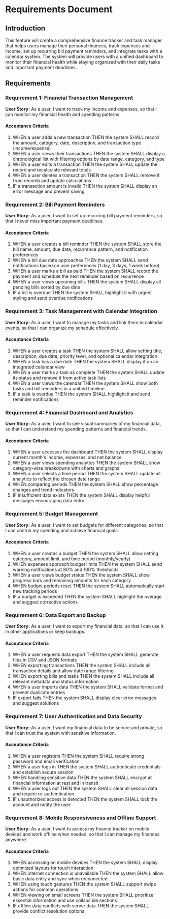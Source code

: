 # Requirements Document

## Introduction

This feature will create a comprehensive finance tracker and task manager that helps users manage their personal finances, track expenses and income, set up recurring bill payment reminders, and integrate tasks with a calendar system. The system will provide users with a unified dashboard to monitor their financial health while staying organized with their daily tasks and important payment deadlines.

## Requirements

### Requirement 1: Financial Transaction Management

**User Story:** As a user, I want to track my income and expenses, so that I can monitor my financial health and spending patterns.

#### Acceptance Criteria

1. WHEN a user adds a new transaction THEN the system SHALL record the amount, category, date, description, and transaction type (income/expense)
2. WHEN a user views their transactions THEN the system SHALL display a chronological list with filtering options by date range, category, and type
3. WHEN a user edits a transaction THEN the system SHALL update the record and recalculate relevant totals
4. WHEN a user deletes a transaction THEN the system SHALL remove it from records and update calculations
5. IF a transaction amount is invalid THEN the system SHALL display an error message and prevent saving

### Requirement 2: Bill Payment Reminders

**User Story:** As a user, I want to set up recurring bill payment reminders, so that I never miss important payment deadlines.

#### Acceptance Criteria

1. WHEN a user creates a bill reminder THEN the system SHALL store the bill name, amount, due date, recurrence pattern, and notification preferences
2. WHEN a bill due date approaches THEN the system SHALL send notifications based on user preferences (1 day, 3 days, 1 week before)
3. WHEN a user marks a bill as paid THEN the system SHALL record the payment and schedule the next reminder based on recurrence
4. WHEN a user views upcoming bills THEN the system SHALL display all pending bills sorted by due date
5. IF a bill is overdue THEN the system SHALL highlight it with urgent styling and send overdue notifications

### Requirement 3: Task Management with Calendar Integration

**User Story:** As a user, I want to manage my tasks and link them to calendar events, so that I can organize my schedule effectively.

#### Acceptance Criteria

1. WHEN a user creates a task THEN the system SHALL allow setting title, description, due date, priority level, and optional calendar integration
2. WHEN a task has a due date THEN the system SHALL display it on an integrated calendar view
3. WHEN a user marks a task as complete THEN the system SHALL update its status and remove it from active task lists
4. WHEN a user views the calendar THEN the system SHALL show both tasks and bill reminders in a unified timeline
5. IF a task is overdue THEN the system SHALL highlight it and send reminder notifications

### Requirement 4: Financial Dashboard and Analytics

**User Story:** As a user, I want to see visual summaries of my financial data, so that I can understand my spending patterns and financial trends.

#### Acceptance Criteria

1. WHEN a user accesses the dashboard THEN the system SHALL display current month's income, expenses, and net balance
2. WHEN a user views spending analytics THEN the system SHALL show category-wise breakdowns with charts and graphs
3. WHEN a user selects a time period THEN the system SHALL update all analytics to reflect the chosen date range
4. WHEN comparing periods THEN the system SHALL show percentage changes and trend indicators
5. IF insufficient data exists THEN the system SHALL display helpful messages encouraging data entry

### Requirement 5: Budget Management

**User Story:** As a user, I want to set budgets for different categories, so that I can control my spending and achieve financial goals.

#### Acceptance Criteria

1. WHEN a user creates a budget THEN the system SHALL allow setting category, amount limit, and time period (monthly/yearly)
2. WHEN expenses approach budget limits THEN the system SHALL send warning notifications at 80% and 100% thresholds
3. WHEN a user views budget status THEN the system SHALL show progress bars and remaining amounts for each category
4. WHEN budget periods reset THEN the system SHALL automatically start new tracking periods
5. IF a budget is exceeded THEN the system SHALL highlight the overage and suggest corrective actions

### Requirement 6: Data Export and Backup

**User Story:** As a user, I want to export my financial data, so that I can use it in other applications or keep backups.

#### Acceptance Criteria

1. WHEN a user requests data export THEN the system SHALL generate files in CSV and JSON formats
2. WHEN exporting transactions THEN the system SHALL include all transaction details and allow date range filtering
3. WHEN exporting bills and tasks THEN the system SHALL include all relevant metadata and status information
4. WHEN a user imports data THEN the system SHALL validate format and prevent duplicate entries
5. IF export fails THEN the system SHALL display clear error messages and suggest solutions

### Requirement 7: User Authentication and Data Security

**User Story:** As a user, I want my financial data to be secure and private, so that I can trust the system with sensitive information.

#### Acceptance Criteria

1. WHEN a user registers THEN the system SHALL require strong password and email verification
2. WHEN a user logs in THEN the system SHALL authenticate credentials and establish secure session
3. WHEN handling sensitive data THEN the system SHALL encrypt all financial information at rest and in transit
4. WHEN a user logs out THEN the system SHALL clear all session data and require re-authentication
5. IF unauthorized access is detected THEN the system SHALL lock the account and notify the user

### Requirement 8: Mobile Responsiveness and Offline Support

**User Story:** As a user, I want to access my finance tracker on mobile devices and work offline when needed, so that I can manage my finances anywhere.

#### Acceptance Criteria

1. WHEN accessing on mobile devices THEN the system SHALL display optimized layouts for touch interaction
2. WHEN internet connection is unavailable THEN the system SHALL allow basic data entry and sync when reconnected
3. WHEN using touch gestures THEN the system SHALL support swipe actions for common operations
4. WHEN viewing on small screens THEN the system SHALL prioritize essential information and use collapsible sections
5. IF offline data conflicts with server data THEN the system SHALL provide conflict resolution options